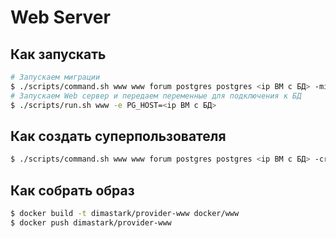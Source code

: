 # Web Server

## Как запускать

```sh
# Запускаем миграции
$ ./scripts/command.sh www www forum postgres postgres <ip ВМ с БД> -migrate
# Запускаем Web сервер и передаем переменные для подключения к БД
$ ./scripts/run.sh www -e PG_HOST=<ip ВМ с БД>
```

## Как создать суперпользователя

```sh
$ ./scripts/command.sh www www forum postgres postgres <ip ВМ с БД> -createsuperuser
```

## Как собрать образ

```sh
$ docker build -t dimastark/provider-www docker/www
$ docker push dimastark/provider-www
```
